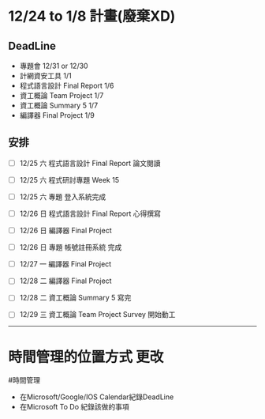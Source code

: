 # 12/24 to 1/8 計畫(廢棄XD)
## DeadLine
- 專題會 12/31 or 12/30
- 計網資安工具 1/1
- 程式語言設計 Final Report 1/6
- 資工概論 Team Project 1/7
- 資工概論 Summary 5 1/7
- 編譯器 Final Project 1/9
## 安排
- [ ] 12/25 六 程式語言設計 Final Report 論文閱讀
- [ ] 12/25 六 程式研討專題 Week 15
- [ ] 12/25 六 專題 登入系統完成
- [ ] 12/26 日 程式語言設計 Final Report 心得撰寫
- [ ] 12/26 日 編譯器 Final Project
- [ ] 12/26 日 專題 帳號註冊系統 完成
- [ ] 12/27 一 編譯器 Final Project
- [ ] 12/28 二 編譯器 Final Project
- [ ] 12/28 二 資工概論 Summary 5 寫完
- [ ] 12/29 三 資工概論 Team Project Survey 開始動工


---

# 時間管理的位置方式 更改
#時間管理
- 在Microsoft/Google/IOS Calendar紀錄DeadLine
- 在Microsoft To Do 紀錄該做的事項